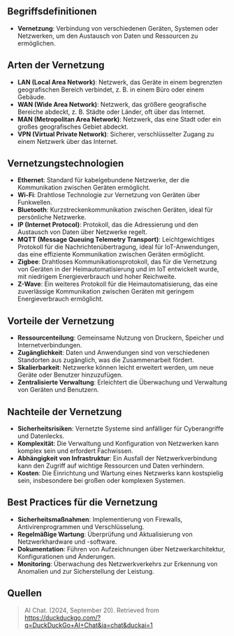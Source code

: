 ## Begriffsdefinitionen
- **Vernetzung**: Verbindung von verschiedenen Geräten, Systemen oder Netzwerken, um den Austausch von Daten und Ressourcen zu ermöglichen.

## Arten der Vernetzung
- **LAN (Local Area Network)**: Netzwerk, das Geräte in einem begrenzten geografischen Bereich verbindet, z. B. in einem Büro oder einem Gebäude.
- **WAN (Wide Area Network)**: Netzwerk, das größere geografische Bereiche abdeckt, z. B. Städte oder Länder, oft über das Internet.
- **MAN (Metropolitan Area Network)**: Netzwerk, das eine Stadt oder ein großes geografisches Gebiet abdeckt.
- **VPN (Virtual Private Network)**: Sicherer, verschlüsselter Zugang zu einem Netzwerk über das Internet.

## Vernetzungstechnologien
- **Ethernet**: Standard für kabelgebundene Netzwerke, der die Kommunikation zwischen Geräten ermöglicht.
- **Wi-Fi**: Drahtlose Technologie zur Vernetzung von Geräten über Funkwellen.
- **Bluetooth**: Kurzstreckenkommunikation zwischen Geräten, ideal für persönliche Netzwerke.
- **IP (Internet Protocol)**: Protokoll, das die Adressierung und den Austausch von Daten über Netzwerke regelt.
- **MQTT (Message Queuing Telemetry Transport)**: Leichtgewichtiges Protokoll für die Nachrichtenübertragung, ideal für IoT-Anwendungen, das eine effiziente Kommunikation zwischen Geräten ermöglicht.
- **Zigbee**: Drahtloses Kommunikationsprotokoll, das für die Vernetzung von Geräten in der Heimautomatisierung und im IoT entwickelt wurde, mit niedrigem Energieverbrauch und hoher Reichweite.
- **Z-Wave**: Ein weiteres Protokoll für die Heimautomatisierung, das eine zuverlässige Kommunikation zwischen Geräten mit geringem Energieverbrauch ermöglicht.

## Vorteile der Vernetzung
- **Ressourcenteilung**: Gemeinsame Nutzung von Druckern, Speicher und Internetverbindungen.
- **Zugänglichkeit**: Daten und Anwendungen sind von verschiedenen Standorten aus zugänglich, was die Zusammenarbeit fördert.
- **Skalierbarkeit**: Netzwerke können leicht erweitert werden, um neue Geräte oder Benutzer hinzuzufügen.
- **Zentralisierte Verwaltung**: Erleichtert die Überwachung und Verwaltung von Geräten und Benutzern.

## Nachteile der Vernetzung
- **Sicherheitsrisiken**: Vernetzte Systeme sind anfälliger für Cyberangriffe und Datenlecks.
- **Komplexität**: Die Verwaltung und Konfiguration von Netzwerken kann komplex sein und erfordert Fachwissen.
- **Abhängigkeit von Infrastruktur**: Ein Ausfall der Netzwerkverbindung kann den Zugriff auf wichtige Ressourcen und Daten verhindern.
- **Kosten**: Die Einrichtung und Wartung eines Netzwerks kann kostspielig sein, insbesondere bei großen oder komplexen Systemen.

## Best Practices für die Vernetzung
- **Sicherheitsmaßnahmen**: Implementierung von Firewalls, Antivirenprogrammen und Verschlüsselung.
- **Regelmäßige Wartung**: Überprüfung und Aktualisierung von Netzwerkhardware und -software.
- **Dokumentation**: Führen von Aufzeichnungen über Netzwerkarchitektur, Konfigurationen und Änderungen.
- **Monitoring**: Überwachung des Netzwerkverkehrs zur Erkennung von Anomalien und zur Sicherstellung der Leistung.

## Quellen
> AI Chat. (2024, September 20). Retrieved from https://duckduckgo.com/?q=DuckDuckGo+AI+Chat&ia=chat&duckai=1